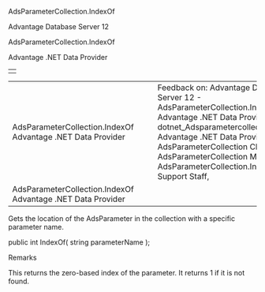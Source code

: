 AdsParameterCollection.IndexOf




Advantage Database Server 12  

AdsParameterCollection.IndexOf

Advantage .NET Data Provider

|  |
| --- |
|  |

|  |  |  |  |  |
| --- | --- | --- | --- | --- |
| AdsParameterCollection.IndexOf  Advantage .NET Data Provider |  |  | Feedback on: Advantage Database Server 12 - AdsParameterCollection.IndexOf Advantage .NET Data Provider dotnet\_Adsparametercollection\_indexof Advantage .NET Data Provider > AdsParameterCollection Class > AdsParameterCollection Methods > AdsParameterCollection.IndexOf / Dear Support Staff, |  |
| AdsParameterCollection.IndexOf  Advantage .NET Data Provider |  |  |  |  |

Gets the location of the AdsParameter in the collection with a specific parameter name.

public int IndexOf( string parameterName );

Remarks

This returns the zero-based index of the parameter. It returns 1 if it is not found.